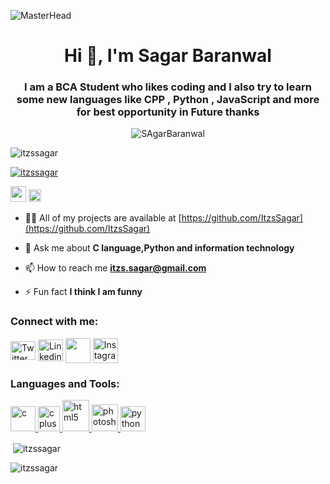 ![MasterHead](https://jguni.in/images/full-stack-banner.jpg)
<h1 align="center">Hi 👋, I'm Sagar Baranwal</h1>
<h3 align="center">I am a BCA Student who likes coding and I also try to learn some new languages like CPP , Python , JavaScript and more for best opportunity in Future thanks</h3>
 <p align="center"> <img src="https://camo.githubusercontent.com/cae12fddd9d6982901d82580bdf321d81fb299141098ca1c2d4891870827bf17/68747470733a2f2f6d69726f2e6d656469756d2e636f6d2f6d61782f313336302f302a37513379765349765f7430696f4a2d5a2e676966"" alt="SAgarBaranwal" /> </p>
<p align="left"> <img src="https://komarev.com/ghpvc/?username=itzssagar&label=Profile%20views&color=0e75b6&style=flat" alt="itzssagar" /> </p>

<p align="left"> <a href="https://twitter.com/itzssagar" target="blank"><img src="https://img.shields.io/twitter/follow/itzssagar?logo=twitter&style=for-the-badge" alt="itzssagar" /></a> </p>
<a href="https://www.instagram.com/defaulter_being/" target = "_main">
    <img src = "https://cdn-icons-png.flaticon.com/512/87/87390.png" alt = "google"
    height="25"/></a>
    <a href="https://www.instagram.com/defaulter_being/" target = "_main">
        <img src = "https://upload.wikimedia.org/wikipedia/commons/thumb/2/2a/Instagram_logo.svg/1280px-Instagram_logo.svg.png" alt = "Instagram"
        height="20"/></a>

- 👨‍💻 All of my projects are available at [https://github.com/ItzsSagar](https://github.com/ItzsSagar)

- 💬 Ask me about **C language,Python and information technology**

- 📫 How to reach me **itzs.sagar@gmail.com**

- ⚡ Fun fact **I think I am funny**

<h3 align="left">Connect with me:</h3>
<p align="left">
<a href="https://twitter.com/itzssagar" target="blank"><img align="center" src="https://upload.wikimedia.org/wikipedia/commons/thumb/6/6f/Logo_of_Twitter.svg/512px-Logo_of_Twitter.svg.png?20220821125553" alt="Twitter" height="30" width="40" /></a>
<a href="https://linkedin.com/in/sagar baranwal" target="blank"><img align="center" src="https://upload.wikimedia.org/wikipedia/commons/thumb/c/ca/LinkedIn_logo_initials.png/800px-LinkedIn_logo_initials.png" alt="Linkedin" height="35" width="40" /></a>
<a href="https://fb.com/sagarbaranwal" target="blank"><img align="center" src="https://zoltek.com/wp-content/uploads/2023/01/Facebook-logo.png" height="40" width="40" /></a>
<a href="https://instagram.com/defaulter_being" target="blank"><img align="center" src="https://play-lh.googleusercontent.com/VRMWkE5p3CkWhJs6nv-9ZsLAs1QOg5ob1_3qg-rckwYW7yp1fMrYZqnEFpk0IoVP4LM" alt="Instagram" height="40" width="40" /></a>
</p>

<h3 align="left">Languages and Tools:</h3>
<p align="left"> <a href="https://www.cprogramming.com/" target="_blank" rel="noreferrer"> <img src="https://www.clipartmax.com/png/middle/351-3515666_c-language-global-or-external-variables-with-examples-c-programming-logo.png" alt="c" width="40" height="40"/> </a> <a href="https://www.w3schools.com/cpp/" target="_blank" rel="noreferrer"> <img src="https://upload.wikimedia.org/wikipedia/commons/thumb/1/18/ISO_C%2B%2B_Logo.svg/1200px-ISO_C%2B%2B_Logo.svg.png" alt="cplusplus" width="35" height="40"/> </a> <a href="https://www.w3.org/html/" target="_blank" rel="noreferrer"> <img src="https://upload.wikimedia.org/wikipedia/commons/thumb/6/61/HTML5_logo_and_wordmark.svg/2048px-HTML5_logo_and_wordmark.svg.png" alt="html5" width="43" height="50"/> </a> <a href="https://www.photoshop.com/en" target="_blank" rel="noreferrer"> <img src="https://upload.wikimedia.org/wikipedia/commons/thumb/a/af/Adobe_Photoshop_CC_icon.svg/640px-Adobe_Photoshop_CC_icon.svg.png" alt="photoshop" width="42" height="43"/> </a> <a href="https://www.python.org" target="_blank" rel="noreferrer"> <img src="https://upload.wikimedia.org/wikipedia/commons/thumb/c/c3/Python-logo-notext.svg/1200px-Python-logo-notext.svg.png" alt="python" width="40" height="40"/> </a> </p>



<p>&nbsp;<img align="center" src="https://github-readme-stats.vercel.app/api?username=itzssagar&show_icons=true&locale=en" alt="itzssagar" /></p>
<p><img align="left" src="https://github-readme-stats.vercel.app/api/top-langs?username=itzssagar&show_icons=true&locale=en&layout=compact" alt="itzssagar" /></p>

